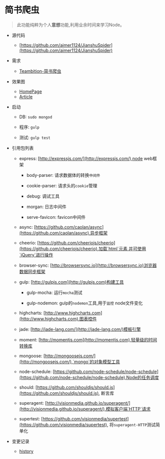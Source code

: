 # 简书爬虫

>此功能纯粹为个人**意想**功能,利用业余时间来学习Node。

- 源代码
    
    - [https://github.com/aimer1124/JianshuSpider](https://github.com/aimer1124/JianshuSpider)

- 需求
    
    - [Teambition-简书爬虫](https://www.teambition.com/project/57a1802f767c4b360c918e49/tasks/scrum/57a1802f767c4b360c918e4c)

- 效果图

    - [HomePage](https://www.processon.com/view/link/57a1c693e4b0de6d056db518)
    - [Article](https://www.processon.com/view/link/57a2d0f1e4b0358f8ad7f03b)


- 启动

    - DB: `sudo mongod`
    
    - 程序: `gulp`
    
    - 测试: `gulp test`

- 引用包列表

    - express: [http://expressjs.com/](http://expressjs.com/),node web框架
        
        - body-parser: 请求数据体的转换`中间件`
        
        - cookie-parser: 请求头的`cookie`管理
        
        - debug: 调试工具
         
        - morgan: 日志中间件
        
        - serve-favicon: favicon中间件
         
    - async: [https://github.com/caolan/async](https://github.com/caolan/async),异步框架
    
    - cheerio: [https://github.com/cheeriojs/cheerio](https://github.com/cheeriojs/cheerio),加载`html`元素,并可使用`jQuery`进行操作
    
    - browser-sync: [http://browsersync.io](http://browsersync.io)浏览器数据同步框架
    
    - gulp: [http://gulpjs.com](http://gulpjs.com)构建工具
    
        - gulp-mocha:  运行`mocha`测试
        
        - gulp-nodemon: gulp的`nodemon`工具,用于`监控` node文件变化
        
    - highcharts: [http://www.highcharts.com](http://www.highcharts.com),图表控件
    
    - jade: [http://jade-lang.com/](http://jade-lang.com/)模板引擎
    
    - moment: [http://momentjs.com](http://momentjs.com),轻量级的时间转换库
    
    - mongoose: [http://mongoosejs.com/](http://mongoosejs.com/),`mongo`的对象模型工具
    
    - node-schedule: [https://github.com/node-schedule/node-schedule](https://github.com/node-schedule/node-schedule),Node的任务调度
    
    - should: [https://github.com/shouldjs/should.js](https://github.com/shouldjs/should.js), 断言库
    
    - superagent: [http://visionmedia.github.io/superagent/](http://visionmedia.github.io/superagent/),模拟客户端`HTTP`请求
    
    - supertest: [https://github.com/visionmedia/supertest](https://github.com/visionmedia/supertest), 将`superagent-HTTP`测试简单化

- 变更记录

    - [history](https://github.com/aimer1124/JianshuSpider/history.md)

